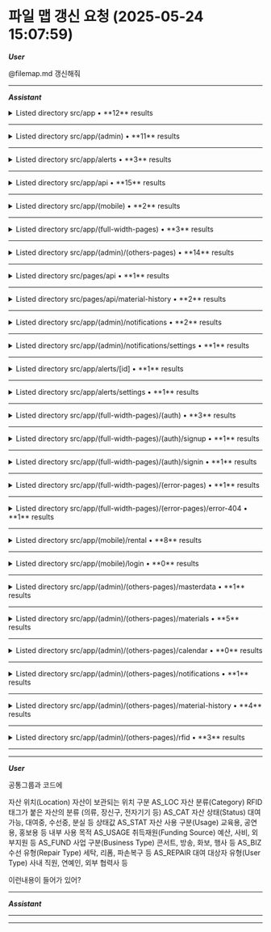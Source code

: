 <!-- Generated by SpecStory -->

# 파일 맵 갱신 요청 (2025-05-24 15:07:59)

_**User**_

@filemap.md 갱신해줘

---

_**Assistant**_

<details>
            <summary>Listed directory src/app • **12** results</summary>
        
| Name |
|-------|
| 📁 `(admin)` |
| 📄 `loading.tsx` |
| 📄 `head.tsx` |
| 📄 `layout.tsx` |
| 📁 `alerts` |
| 📁 `api` |
| 📁 `(mobile)` |
| 📁 `admin` |
| 📄 `not-found.tsx` |
| 📄 `globals.css` |
| 📄 `favicon.ico` |
| 📁 `(full-width-pages)` |

</details>

---

<details>
            <summary>Listed directory src/app/(admin) • **11** results</summary>
        
| Name |
|-------|
| 📄 `page.tsx` |
| 📁 `calendar` |
| 📁 `asset-movement` |
| 📄 `HouseMapCard.tsx` |
| 📁 `notifications` |
| 📁 `(others-pages)` |
| 📁 `return-history` |
| 📁 `rental-history` |
| 📁 `rental-requests` |
| 📄 `layout.tsx` |
| 📁 `(ui-elements)` |

</details>

---

<details>
            <summary>Listed directory src/app/alerts • **3** results</summary>
        
| Name |
|-------|
| 📄 `page.tsx` |
| 📁 `[id]` |
| 📁 `settings` |

</details>

---

<details>
            <summary>Listed directory src/app/api • **15** results</summary>
        
| Name |
|-------|
| 📁 `notifications` |
| 📁 `rental-requests` |
| 📁 `rfid` |
| 📁 `rentals` |
| 📁 `returns` |
| 📁 `materials` |
| 📁 `auth` |
| 📁 `users` |
| 📁 `material-history` |
| 📁 `masterdata` |
| 📁 `logout` |
| 📁 `login` |
| 📁 `locations` |
| 📁 `categories` |
| 📁 `asset-types` |

</details>

---

<details>
            <summary>Listed directory src/app/(mobile) • **2** results</summary>
        
| Name |
|-------|
| 📁 `rental` |
| 📁 `login` |

</details>

---

<details>
            <summary>Listed directory src/app/(full-width-pages) • **3** results</summary>
        
| Name |
|-------|
| 📄 `layout.tsx` |
| 📁 `(error-pages)` |
| 📁 `(auth)` |

</details>

---

<details>
            <summary>Listed directory src/app/(admin)/(others-pages) • **14** results</summary>
        
| Name |
|-------|
| 📁 `masterdata` |
| 📁 `materials` |
| 📁 `calendar` |
| 📁 `notifications` |
| 📁 `material-history` |
| 📁 `rfid` |
| 📁 `rental-management` |
| 📁 `users` |
| 📁 `profile` |
| 📁 `blank` |
| 📁 `asset-types` |
| 📁 `(tables)` |
| 📁 `(forms)` |
| 📁 `(chart)` |

</details>

---

<details>
            <summary>Listed directory src/pages/api • **1** results</summary>
        
| Name |
|-------|
| 📁 `material-history` |

</details>

---

<details>
            <summary>Listed directory src/pages/api/material-history • **2** results</summary>
        
| Name |
|-------|
| 📄 `stats.ts` |
| 📄 `recent.ts` |

</details>

---

<details>
            <summary>Listed directory src/app/(admin)/notifications • **2** results</summary>
        
| Name |
|-------|
| 📄 `page.tsx` |
| 📁 `settings` |

</details>

---

<details>
            <summary>Listed directory src/app/(admin)/notifications/settings • **1** results</summary>
        
| Name |
|-------|
| 📄 `page.tsx` |

</details>

---

<details>
            <summary>Listed directory src/app/alerts/[id] • **1** results</summary>
        
| Name |
|-------|
| 📄 `page.tsx` |

</details>

---

<details>
            <summary>Listed directory src/app/alerts/settings • **1** results</summary>
        
| Name |
|-------|
| 📄 `page.tsx` |

</details>

---

<details>
            <summary>Listed directory src/app/(full-width-pages)/(auth) • **3** results</summary>
        
| Name |
|-------|
| 📄 `layout.tsx` |
| 📁 `signup` |
| 📁 `signin` |

</details>

---

<details>
            <summary>Listed directory src/app/(full-width-pages)/(auth)/signup • **1** results</summary>
        
| Name |
|-------|
| 📄 `page.tsx` |

</details>

---

<details>
            <summary>Listed directory src/app/(full-width-pages)/(auth)/signin • **1** results</summary>
        
| Name |
|-------|
| 📄 `page.tsx` |

</details>

---

<details>
            <summary>Listed directory src/app/(full-width-pages)/(error-pages) • **1** results</summary>
        
| Name |
|-------|
| 📁 `error-404` |

</details>

---

<details>
            <summary>Listed directory src/app/(full-width-pages)/(error-pages)/error-404 • **1** results</summary>
        
| Name |
|-------|
| 📄 `page.tsx` |

</details>

---

<details>
            <summary>Listed directory src/app/(mobile)/rental • **8** results</summary>
        
| Name |
|-------|
| 📁 `alerts` |
| 📁 `select` |
| 📁 `return-history` |
| 📁 `return` |
| 📁 `reserve` |
| 📁 `request` |
| 📁 `my-returns` |
| 📁 `my-requests` |

</details>

---

<details>
            <summary>Listed directory src/app/(mobile)/login • **0** results</summary>
        
No results found
</details>

---

<details>
            <summary>Listed directory src/app/(admin)/(others-pages)/masterdata • **1** results</summary>
        
| Name |
|-------|
| 📄 `page.tsx` |

</details>

---

<details>
            <summary>Listed directory src/app/(admin)/(others-pages)/materials • **5** results</summary>
        
| Name |
|-------|
| 📁 `mock-management-page` |
| 📄 `page.tsx` |
| 📄 `MaterialForm.tsx` |
| 📁 `new` |
| 📁 `[id]` |

</details>

---

<details>
            <summary>Listed directory src/app/(admin)/(others-pages)/calendar • **0** results</summary>
        
No results found
</details>

---

<details>
            <summary>Listed directory src/app/(admin)/(others-pages)/notifications • **1** results</summary>
        
| Name |
|-------|
| 📄 `NotificationForm.tsx` |

</details>

---

<details>
            <summary>Listed directory src/app/(admin)/(others-pages)/material-history • **4** results</summary>
        
| Name |
|-------|
| 📄 `MaterialHistoryPage.tsx` |
| 📄 `page.tsx` |
| 📄 `HistoryForm.tsx` |
| 📄 `layout.tsx` |

</details>

---

<details>
            <summary>Listed directory src/app/(admin)/(others-pages)/rfid • **3** results</summary>
        
| Name |
|-------|
| 📁 `history` |
| 📁 `scan` |
| 📁 `register` |

</details>

---



---

_**User**_

공통그룹과 코드에 


자산 위치(Location)	자산이 보관되는 위치 구분	AS_LOC
자산 분류(Category)	RFID 태그가 붙은 자산의 분류 (의류, 장신구, 전자기기 등)	AS_CAT
자산 상태(Status)	대여가능, 대여중, 수선중, 분실 등 상태값	AS_STAT
자산 사용 구분(Usage)	교육용, 공연용, 홍보용 등 내부 사용 목적	AS_USAGE
취득재원(Funding Source)	예산, 사비, 외부지원 등	AS_FUND
사업 구분(Business Type)	콘서트, 방송, 화보, 행사 등	AS_BIZ
수선 유형(Repair Type)	세탁, 리폼, 파손복구 등	AS_REPAIR
대여 대상자 유형(User Type)	사내 직원, 연예인, 외부 협력사 등 

이런내용이 들어가 있어?

---

_**Assistant**_



---



---

